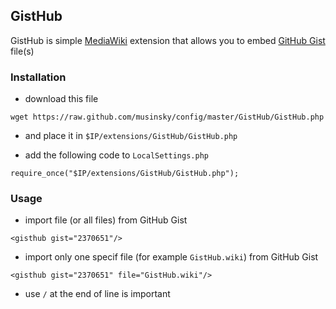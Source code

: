 GistHub
-------
GistHub is simple [MediaWiki](https://www.mediawiki.org) extension that allows you to embed [GitHub Gist](https://gist.github.com) file(s)

### Installation

* download this file
```
wget https://raw.github.com/musinsky/config/master/GistHub/GistHub.php
```

* and place it in ``$IP/extensions/GistHub/GistHub.php``

* add the following code to ``LocalSettings.php``
```
require_once("$IP/extensions/GistHub/GistHub.php");
```

### Usage
* import file (or all files) from GitHub Gist
```
<gisthub gist="2370651"/>
```

* import only one specif file (for example ``GistHub.wiki``) from GitHub Gist
```
<gisthub gist="2370651" file="GistHub.wiki"/>
```

* use ``/`` at the end of line is important

